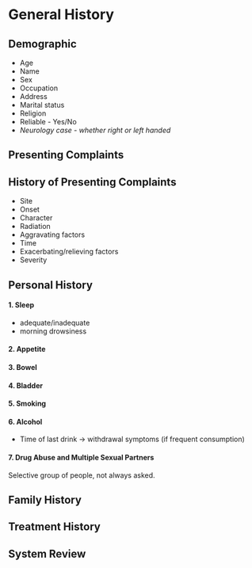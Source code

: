 # General History
## Demographic
- Age
- Name
- Sex
- Occupation
- Address
- Marital status
- Religion
- Reliable - Yes/No
- *Neurology case - whether right or left handed*
## Presenting Complaints
## History of Presenting Complaints
- Site
- Onset
- Character
- Radiation
- Aggravating factors
- Time
- Exacerbating/relieving factors
- Severity
## Personal History
#### 1. Sleep
 - adequate/inadequate
 - morning drowsiness
#### 2. Appetite
#### 3. Bowel
#### 4. Bladder
#### 5. Smoking
#### 6. Alcohol
- Time of last drink -> withdrawal symptoms (if frequent consumption)
#### 7. Drug Abuse and Multiple Sexual Partners
Selective group of people, not always asked.
## Family History
## Treatment History
## System Review